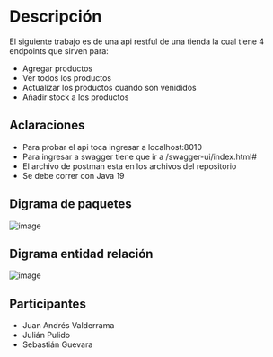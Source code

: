 # Descripción
El siguiente trabajo es de una api restful de una tienda la cual tiene 4 endpoints que sirven para:
- Agregar productos
- Ver todos los productos
- Actualizar los productos cuando son venididos
- Añadir stock a los productos

## Aclaraciones
- Para probar el api toca ingresar a localhost:8010
- Para ingresar a swagger tiene que ir a /swagger-ui/index.html#
- El archivo de postman esta en los archivos del repositorio
- Se debe correr con Java 19

## Digrama de paquetes

![image](https://user-images.githubusercontent.com/78441763/222814742-ea8650c6-fe0a-478a-83be-5993473b4f7e.png)

## Digrama entidad relación

![image](https://user-images.githubusercontent.com/78441763/226797641-a15f64e5-9752-4cf4-8d74-b181c904a4e4.png)

## Participantes
- Juan Andrés Valderrama
- Julián Pulido
- Sebastián Guevara



